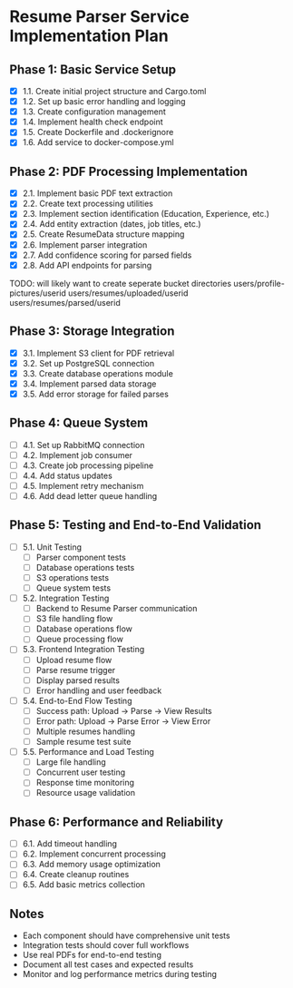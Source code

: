 # Resume Parser Service Implementation Plan

## Phase 1: Basic Service Setup
- [x] 1.1. Create initial project structure and Cargo.toml
- [x] 1.2. Set up basic error handling and logging
- [x] 1.3. Create configuration management
- [x] 1.4. Implement health check endpoint
- [x] 1.5. Create Dockerfile and .dockerignore
- [x] 1.6. Add service to docker-compose.yml

## Phase 2: PDF Processing Implementation
- [x] 2.1. Implement basic PDF text extraction
- [x] 2.2. Create text processing utilities
- [x] 2.3. Implement section identification (Education, Experience, etc.)
- [x] 2.4. Add entity extraction (dates, job titles, etc.)
- [x] 2.5. Create ResumeData structure mapping
- [x] 2.6. Implement parser integration
- [x] 2.7. Add confidence scoring for parsed fields
- [x] 2.8. Add API endpoints for parsing

TODO: will likely want to create seperate bucket directories
users/profile-pictures/userid
users/resumes/uploaded/userid
users/resumes/parsed/userid

## Phase 3: Storage Integration
- [x] 3.1. Implement S3 client for PDF retrieval
- [x] 3.2. Set up PostgreSQL connection
- [x] 3.3. Create database operations module
- [x] 3.4. Implement parsed data storage
- [x] 3.5. Add error storage for failed parses

## Phase 4: Queue System
- [ ] 4.1. Set up RabbitMQ connection
- [ ] 4.2. Implement job consumer
- [ ] 4.3. Create job processing pipeline
- [ ] 4.4. Add status updates
- [ ] 4.5. Implement retry mechanism
- [ ] 4.6. Add dead letter queue handling

## Phase 5: Testing and End-to-End Validation
- [ ] 5.1. Unit Testing
  - [ ] Parser component tests
  - [ ] Database operations tests
  - [ ] S3 operations tests
  - [ ] Queue system tests
- [ ] 5.2. Integration Testing
  - [ ] Backend to Resume Parser communication
  - [ ] S3 file handling flow
  - [ ] Database operations flow
  - [ ] Queue processing flow
- [ ] 5.3. Frontend Integration Testing
  - [ ] Upload resume flow
  - [ ] Parse resume trigger
  - [ ] Display parsed results
  - [ ] Error handling and user feedback
- [ ] 5.4. End-to-End Flow Testing
  - [ ] Success path: Upload → Parse → View Results
  - [ ] Error path: Upload → Parse Error → View Error
  - [ ] Multiple resumes handling
  - [ ] Sample resume test suite
- [ ] 5.5. Performance and Load Testing
  - [ ] Large file handling
  - [ ] Concurrent user testing
  - [ ] Response time monitoring
  - [ ] Resource usage validation

## Phase 6: Performance and Reliability
- [ ] 6.1. Add timeout handling
- [ ] 6.2. Implement concurrent processing
- [ ] 6.3. Add memory usage optimization
- [ ] 6.4. Create cleanup routines
- [ ] 6.5. Add basic metrics collection

## Notes
- Each component should have comprehensive unit tests
- Integration tests should cover full workflows
- Use real PDFs for end-to-end testing
- Document all test cases and expected results
- Monitor and log performance metrics during testing 
